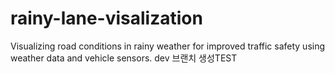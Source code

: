 # rainy-lane-visalization
Visualizing road conditions in rainy weather for improved traffic safety using weather data and vehicle sensors.
dev 브랜치 생성TEST
